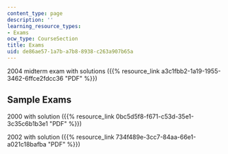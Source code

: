 ```yaml
---
content_type: page
description: ''
learning_resource_types:
- Exams
ocw_type: CourseSection
title: Exams
uid: de86ae57-1a7b-a7b8-8938-c263a907b65a
---
```


2004 midterm exam with solutions ({{% resource_link a3c1fbb2-1a19-1955-3462-6ffce2fdcc36 "PDF" %}})

Sample Exams
------------

2000 with solution ({{% resource_link 0bc5d5f8-f671-c53d-35e1-3c35c6b1b3e1 "PDF" %}})

2002 with solution ({{% resource_link 734f489e-3cc7-84aa-66e1-a021c18bafba "PDF" %}})